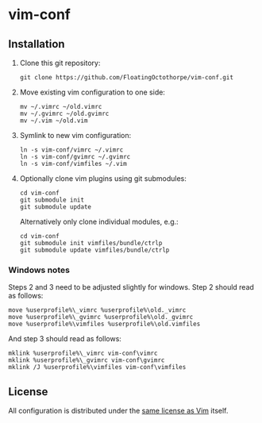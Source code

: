 vim-conf
========

Installation
------------

 1. Clone this git repository:

        git clone https://github.com/FloatingOctothorpe/vim-conf.git

 2. Move existing vim configuration to one side:

        mv ~/.vimrc ~/old.vimrc
        mv ~/.gvimrc ~/old.gvimrc
        mv ~/.vim ~/old.vim

 3. Symlink to new vim configuration:

        ln -s vim-conf/vimrc ~/.vimrc
        ln -s vim-conf/gvimrc ~/.gvimrc
        ln -s vim-conf/vimfiles ~/.vim

 4. Optionally clone vim plugins using git submodules:

        cd vim-conf
        git submodule init
        git submodule update

    Alternatively only clone individual modules, e.g.:

        cd vim-conf
        git submodule init vimfiles/bundle/ctrlp
        git submodule update vimfiles/bundle/ctrlp

### Windows notes
Steps 2 and 3 need to be adjusted slightly for windows. Step 2 should read as
follows:

    move %userprofile%\_vimrc %userprofile%\old._vimrc
    move %userprofile%\_gvimrc %userprofile%\old._gvimrc
    move %userprofile%\vimfiles %userprofile%\old.vimfiles

And step 3 should read as follows:

    mklink %userprofile%\_vimrc vim-conf\vimrc
    mklink %userprofile%\_gvimrc vim-conf\gvimrc
    mklink /J %userprofile%\vimfiles vim-conf\vimfiles

License
-------
All configuration is distributed under the [same license as Vim][vim-license]
itself.

[vim-license]: http://vimdoc.sourceforge.net/htmldoc/uganda.html#license
